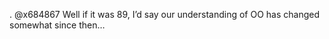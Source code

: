 <!--
id: 228217835
link: http://kevinisom.info/post/228217835/x684867-well-if-it-was-89-id-say-our
slug: x684867-well-if-it-was-89-id-say-our
date: Sat Oct 31 2009 09:37:28 GMT+1300 (NZDT)
raw: {"blog_name":"kevinisom","id":228217835,"post_url":"http://kevinisom.info/post/228217835/x684867-well-if-it-was-89-id-say-our","slug":"x684867-well-if-it-was-89-id-say-our","type":"text","date":"2009-10-30 20:37:28 GMT","timestamp":1256935048,"state":"published","format":"html","reblog_key":"ca76dCcO","tags":[],"short_url":"http://tmblr.co/Zw68YyDcbFh","highlighted":[],"feed_item":"http://twitter.com/kev_nz/statuses/5271054503","from_feed_id":"650289","note_count":0,"title":null,"body":"<p>. @x684867 Well if it was 89, I&#8217;d say our understanding of OO has changed somewhat since then&#8230;</p>"}
publish: 2009-10-031
tags: 
title: null
-->


. @x684867 Well if it was 89, I’d say our understanding of OO has
changed somewhat since then…


